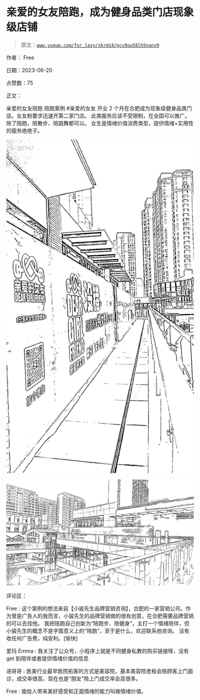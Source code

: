 # 亲爱的女友陪跑，成为健身品类门店现象级店铺

> 原文：[`www.yuque.com/for_lazy/xkrm14/gcv9ou58lh5nanx9`](https://www.yuque.com/for_lazy/xkrm14/gcv9ou58lh5nanx9)

作者： Free

日期：2023-06-20

点赞数：75

正文：

亲爱的女友陪跑 陪跑案例 #亲爱的女友 开业 2 个月在合肥成为现象级健身品类门店。女友粉要求迅速开第二家门店。 此类服务应该不受限制，在全国可以推广。 除了陪跑，陪散步、陪跳舞都可以。 女生是情绪价值消费类型，提供情绪+实用性的服务绝绝子。

![](img/d3db6f2441f872f1d47af328ecb5b736.png)

![](img/9b2947f29f1f65341af985964015fccf.png)

评论区：

Free : 这个案例的想法来自【小骏先生品牌营销咨询】，合肥的一家营销公司。作为曾是广告人的我而言，小骏先生的品牌营销做的很有创意，在合肥需要品牌营销的可以去找他。 我把陪跑自己创新为“陪跑步、陪健身”，主打一个情绪陪伴，但小骏先生的概念不是字面意义上的“陪跑”，至于是什么，欢迎联系他咨询。 没有收任何广告费，纯安利。[愉快]

爱玛 Emma : 我关注了公众号，小程序上就是不同健身私教的购买链接呀，没有 get 到陪伴或者提供情绪价值的信息

进哥哥 : 医美行业最早医院拓客的方式是美容院，基本美容院老板会陪顾客上门面诊，成交率很高，现在也是“朋友”陪上门成交率会高很多。

Free : 能给人带来美好感受和正面情绪的能力叫做情绪价值。

